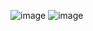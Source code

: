 ![image](https://github.com/user-attachments/assets/d49c1c8f-9415-4c26-a087-63e0e6139a7d)
![image](https://github.com/user-attachments/assets/c0ae52d9-47f7-454e-9aa5-14f0cdf4e89a)


